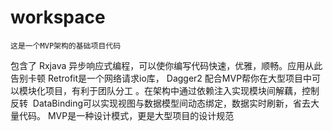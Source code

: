 # workspace
    这是一个MVP架构的基础项目代码
 包含了
 Rxjava 异步响应式编程，可以使你编写代码快速，优雅，顺畅。应用从此告别卡顿
 Retrofit是一个网络请求io库，
 Dagger2 配合MVP帮你在大型项目中可以模块化项目，有利于团队分工 。在架构中通过依赖注入实现模块间解藕，控制反转 
 DataBinding可以实现视图与数据模型间动态绑定，数据实时刷新，省去大量代码。
MVP是一种设计模式，更是大型项目的设计规范
